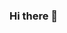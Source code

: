 ### Hi there 👋

<!--
**GonzalezCarol/GonzalezCarol** is a ✨ _special_ ✨ repository because its `README.md` (this file) appears on your GitHub profile.
<img width="804" alt="Screen Shot 2021-04-06 at 12 11 41" src="https://user-images.githubusercontent.com/40405334/113733906-4121d680-96d1-11eb-8f95-f9b2ff89a691.png">


